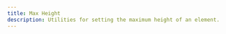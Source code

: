 ```yaml
---
title: Max Height
description: Utilities for setting the maximum height of an element.
---
```

<div>
	<table-utility prefix="max-h" property="max-height" class="mb-lg"></table-utility>
</div>